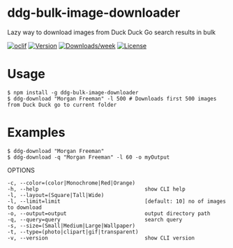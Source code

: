 ddg-bulk-image-downloader
=========================

Lazy way to download images from Duck Duck Go search results in bulk

[![oclif](https://img.shields.io/badge/cli-oclif-brightgreen.svg)](https://oclif.io)
[![Version](https://img.shields.io/npm/v/ddg-bulk-image-downloader.svg)](https://npmjs.org/package/ddg-bulk-image-downloader)
[![Downloads/week](https://img.shields.io/npm/dw/ddg-bulk-image-downloader.svg)](https://npmjs.org/package/ddg-bulk-image-downloader)
[![License](https://img.shields.io/npm/l/ddg-bulk-image-downloader.svg)](https://github.com/mishra-ankit/ddg-image-downloader/blob/master/package.json)

# Usage

```sh-session
$ npm install -g ddg-bulk-image-downloader
$ ddg-download "Morgan Freeman" -l 500 # Downloads first 500 images from Duck Duck go to current folder 
```

# Examples
```sh-session
$ ddg-download "Morgan Freeman"
$ ddg-download -q "Morgan Freeman" -l 60 -o myOutput
```

OPTIONS
```sh-session
-c, --color=(color|Monochrome|Red|Orange)
-h, --help                                  show CLI help
-l, --layout=(Square|Tall|Wide)
-l, --limit=limit                           [default: 10] no of images to download
-o, --output=output                         output directory path
-q, --query=query                           search query
-s, --size=(Small|Medium|Large|Wallpaper)
-t, --type=(photo|clipart|gif|transparent)
-v, --version                               show CLI version
```

